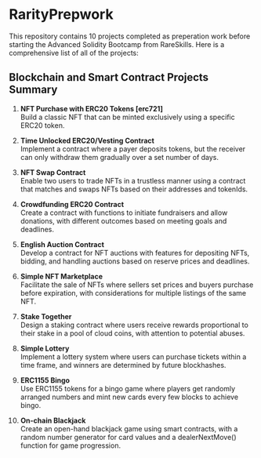 # RarityPrepwork

This repository contains 10 projects completed as preperation work before starting the Advanced Solidity Bootcamp from RareSkills. Here is a comprehensive list of all of the projects:

## Blockchain and Smart Contract Projects Summary

1. **NFT Purchase with ERC20 Tokens [erc721]**  
   Build a classic NFT that can be minted exclusively using a specific ERC20 token.

2. **Time Unlocked ERC20/Vesting Contract**  
   Implement a contract where a payer deposits tokens, but the receiver can only withdraw them gradually over a set number of days.

3. **NFT Swap Contract**  
   Enable two users to trade NFTs in a trustless manner using a contract that matches and swaps NFTs based on their addresses and tokenIds.

4. **Crowdfunding ERC20 Contract**  
   Create a contract with functions to initiate fundraisers and allow donations, with different outcomes based on meeting goals and deadlines.

5. **English Auction Contract**  
   Develop a contract for NFT auctions with features for depositing NFTs, bidding, and handling auctions based on reserve prices and deadlines.

6. **Simple NFT Marketplace**  
   Facilitate the sale of NFTs where sellers set prices and buyers purchase before expiration, with considerations for multiple listings of the same NFT.

7. **Stake Together**  
   Design a staking contract where users receive rewards proportional to their stake in a pool of cloud coins, with attention to potential abuses.

8. **Simple Lottery**  
   Implement a lottery system where users can purchase tickets within a time frame, and winners are determined by future blockhashes.

9. **ERC1155 Bingo**  
   Use ERC1155 tokens for a bingo game where players get randomly arranged numbers and mint new cards every few blocks to achieve bingo.

10. **On-chain Blackjack**  
    Create an open-hand blackjack game using smart contracts, with a random number generator for card values and a dealerNextMove() function for game progression.
